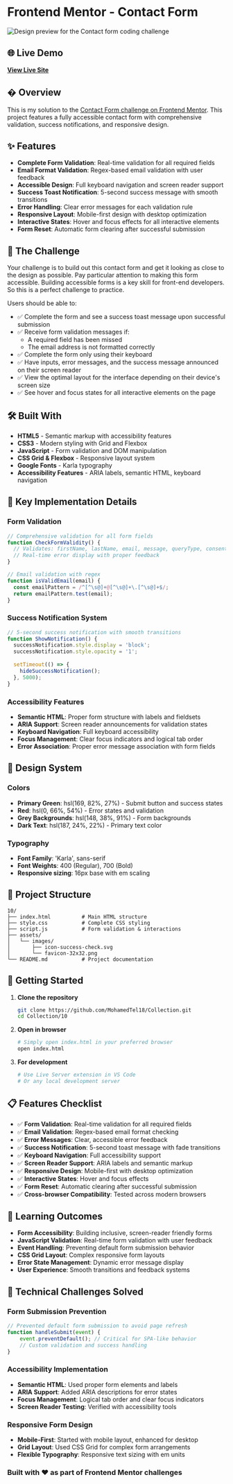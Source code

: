 # Frontend Mentor - Contact Form

![Design preview for the Contact form coding challenge](./design/desktop-preview.jpg)

## 🌐 Live Demo

**[View Live Site](https://collection10.onrender.com/)**

## � Overview

This is my solution to the [Contact Form challenge on Frontend Mentor](https://www.frontendmentor.io/challenges/contact-form--G-hYlqKJj). This project features a fully accessible contact form with comprehensive validation, success notifications, and responsive design.

## ✨ Features

- **Complete Form Validation**: Real-time validation for all required fields
- **Email Format Validation**: Regex-based email validation with user feedback
- **Accessible Design**: Full keyboard navigation and screen reader support
- **Success Toast Notification**: 5-second success message with smooth transitions
- **Error Handling**: Clear error messages for each validation rule
- **Responsive Layout**: Mobile-first design with desktop optimization
- **Interactive States**: Hover and focus effects for all interactive elements
- **Form Reset**: Automatic form clearing after successful submission

## 🎯 The Challenge

Your challenge is to build out this contact form and get it looking as close to the design as possible. Pay particular attention to making this form accessible. Building accessible forms is a key skill for front-end developers. So this is a perfect challenge to practice.

Users should be able to:

- ✅ Complete the form and see a success toast message upon successful submission
- ✅ Receive form validation messages if:
  - A required field has been missed
  - The email address is not formatted correctly
- ✅ Complete the form only using their keyboard
- ✅ Have inputs, error messages, and the success message announced on their screen reader
- ✅ View the optimal layout for the interface depending on their device's screen size
- ✅ See hover and focus states for all interactive elements on the page

## 🛠️ Built With

- **HTML5** - Semantic markup with accessibility features
- **CSS3** - Modern styling with Grid and Flexbox
- **JavaScript** - Form validation and DOM manipulation
- **CSS Grid & Flexbox** - Responsive layout system
- **Google Fonts** - Karla typography
- **Accessibility Features** - ARIA labels, semantic HTML, keyboard navigation

## 📱 Key Implementation Details

### Form Validation
```javascript
// Comprehensive validation for all form fields
function CheckFormValidity() {
  // Validates: firstName, lastName, email, message, queryType, consent
  // Real-time error display with proper feedback
}

// Email validation with regex
function isValidEmail(email) {
  const emailPattern = /^[^\s@]+@[^\s@]+\.[^\s@]+$/;
  return emailPattern.test(email);
}
```

### Success Notification System
```javascript
// 5-second success notification with smooth transitions
function ShowNotification() {
  successNotification.style.display = 'block';
  successNotification.style.opacity = '1';
  
  setTimeout(() => {
    hideSuccessNotification();
  }, 5000);
}
```

### Accessibility Features
- **Semantic HTML**: Proper form structure with labels and fieldsets
- **ARIA Support**: Screen reader announcements for validation states
- **Keyboard Navigation**: Full keyboard accessibility
- **Focus Management**: Clear focus indicators and logical tab order
- **Error Association**: Proper error message association with form fields

## 🎨 Design System

### Colors
- **Primary Green**: hsl(169, 82%, 27%) - Submit button and success states
- **Red**: hsl(0, 66%, 54%) - Error states and validation
- **Grey Backgrounds**: hsl(148, 38%, 91%) - Form backgrounds
- **Dark Text**: hsl(187, 24%, 22%) - Primary text color

### Typography
- **Font Family**: 'Karla', sans-serif
- **Font Weights**: 400 (Regular), 700 (Bold)
- **Responsive sizing**: 16px base with em scaling

## 📂 Project Structure

```
10/
├── index.html          # Main HTML structure
├── style.css           # Complete CSS styling
├── script.js           # Form validation & interactions
├── assets/
│   └── images/
│       ├── icon-success-check.svg
│       └── favicon-32x32.png
└── README.md           # Project documentation
```

## 🚀 Getting Started

1. **Clone the repository**
   ```bash
   git clone https://github.com/MohamedTel18/Collection.git
   cd Collection/10
   ```

2. **Open in browser**
   ```bash
   # Simply open index.html in your preferred browser
   open index.html
   ```

3. **For development**
   ```bash
   # Use Live Server extension in VS Code
   # Or any local development server
   ```

## 📋 Features Checklist

- ✅ **Form Validation**: Real-time validation for all required fields
- ✅ **Email Validation**: Regex-based email format checking
- ✅ **Error Messages**: Clear, accessible error feedback
- ✅ **Success Notification**: 5-second toast message with fade transitions
- ✅ **Keyboard Navigation**: Full accessibility support
- ✅ **Screen Reader Support**: ARIA labels and semantic markup
- ✅ **Responsive Design**: Mobile-first with desktop optimization
- ✅ **Interactive States**: Hover and focus effects
- ✅ **Form Reset**: Automatic clearing after successful submission
- ✅ **Cross-browser Compatibility**: Tested across modern browsers

## 🎯 Learning Outcomes

- **Form Accessibility**: Building inclusive, screen-reader friendly forms
- **JavaScript Validation**: Real-time form validation with user feedback
- **Event Handling**: Preventing default form submission behavior
- **CSS Grid Layout**: Complex responsive form layouts
- **Error State Management**: Dynamic error message display
- **User Experience**: Smooth transitions and feedback systems

## 🔧 Technical Challenges Solved

### Form Submission Prevention
```javascript
// Prevented default form submission to avoid page refresh
function handleSubmit(event) {
    event.preventDefault(); // Critical for SPA-like behavior
    // Custom validation and success handling
}
```

### Accessibility Implementation
- **Semantic HTML**: Used proper form elements and labels
- **ARIA Support**: Added ARIA descriptions for error states
- **Focus Management**: Logical tab order and clear focus indicators
- **Screen Reader Testing**: Verified with accessibility tools

### Responsive Form Design
- **Mobile-First**: Started with mobile layout, enhanced for desktop
- **Grid Layout**: Used CSS Grid for complex form arrangements
- **Flexible Typography**: Responsive text sizing with em units

### Built with ❤️ as part of Frontend Mentor challenges